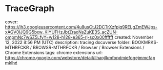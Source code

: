 # TraceGraph

cover: https://lh3.googleusercontent.com/4u8usCtJ2DCTrXzfpjq9RELgZmEWJps-xAGV0IJQ9G5bxw_KiYUFHzJbtZraoNsZuKE3S_acZUN-ompmNc7wSZ5LfvY=w128-h128-e365-rj-sc0x00ffffff
created: November 12, 2022 8:56 PM (UTC)
description: tracing docuverse
folder: BOOKMRKS-MTHRFCKR / BROWSR-MTHRFCKR / Browser / Browser Extensions / Chrome Extensions
tags: chrome extensions
url: https://chrome.google.com/webstore/detail/ilhapjlkmfopdmiefogejmmcfapmklhd